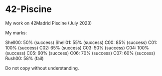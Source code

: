 # 42-Piscine
My work on 42Madrid Piscine (July 2023)

My marks:

Shell00:    50%      (success)
Shell01:    55%      (success)
C00:        85%      (success)
C01:        100%     (success)
C02:        65%      (success)
C03:        50%      (success)
C04:        100%     (success)
C05:        60%      (success)
C06:        70%      (success)
C07:        60%      (success)
Rush00:     58%      (fail)

Do not copy without understanding.
